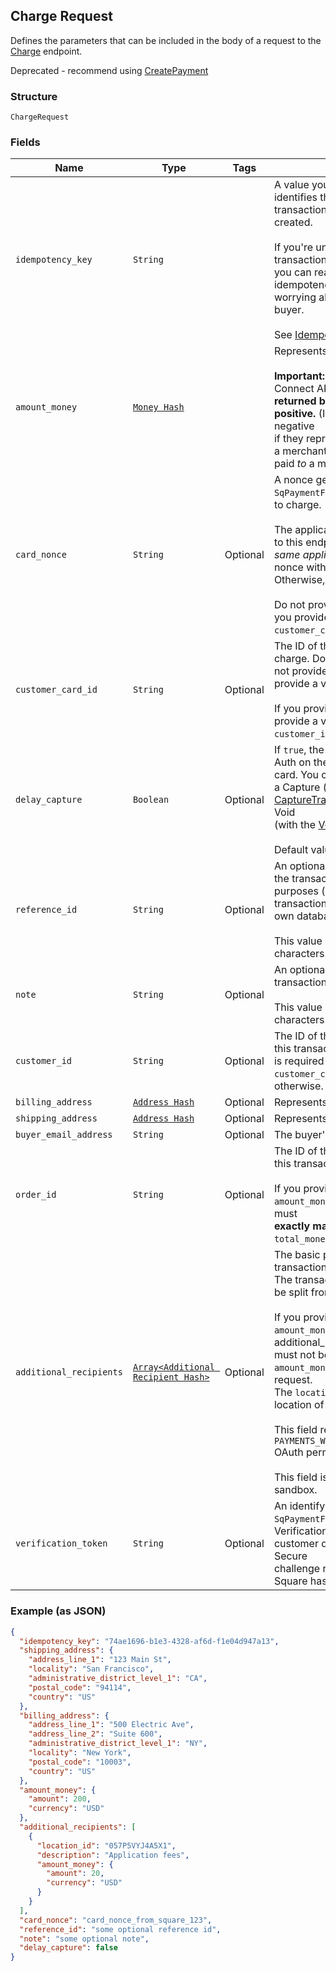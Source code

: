 ## Charge Request

Defines the parameters that can be included in the body of
a request to the [Charge](#endpoint-charge) endpoint.

Deprecated - recommend using [CreatePayment](/doc/payments.md#createpayment)

### Structure

`ChargeRequest`

### Fields

| Name | Type | Tags | Description |
|  --- | --- | --- | --- |
| `idempotency_key` | `String` |  | A value you specify that uniquely identifies this<br>transaction among transactions you've created.<br><br>If you're unsure whether a particular transaction succeeded,<br>you can reattempt it with the same idempotency key without<br>worrying about double-charging the buyer.<br><br>See [Idempotency](https://developer.squareup.com/docs/basics/api101/idempotency) for more information. |
| `amount_money` | [`Money Hash`](/doc/models/money.md) |  | Represents an amount of money.<br><br>__Important:__ Unlike version 1 of the Connect API, __all monetary amounts<br>returned by v2 endpoints are positive.__ (In v1, monetary amounts are negative<br>if they represent money being paid _by_ a merchant, instead of money being<br>paid _to_ a merchant.) |
| `card_nonce` | `String` | Optional | A nonce generated from the `SqPaymentForm` that represents the card<br>to charge.<br><br>The application that provides a nonce to this endpoint must be the<br>_same application_ that generated the nonce with the `SqPaymentForm`.<br>Otherwise, the nonce is invalid.<br><br>Do not provide a value for this field if you provide a value for<br>`customer_card_id`. |
| `customer_card_id` | `String` | Optional | The ID of the customer card on file to charge. Do<br>not provide a value for this field if you provide a value for `card_nonce`.<br><br>If you provide this value, you _must_ also provide a value for<br>`customer_id`. |
| `delay_capture` | `Boolean` | Optional | If `true`, the request will only perform an Auth on the provided<br>card. You can then later perform either a Capture (with the<br>[CaptureTransaction](#endpoint-capturetransaction) endpoint) or a Void<br>(with the [VoidTransaction](#endpoint-voidtransaction) endpoint).<br><br>Default value: `false` |
| `reference_id` | `String` | Optional | An optional ID you can associate with the transaction for your own<br>purposes (such as to associate the transaction with an entity ID in your<br>own database).<br><br>This value cannot exceed 40 characters. |
| `note` | `String` | Optional | An optional note to associate with the transaction.<br><br>This value cannot exceed 60 characters. |
| `customer_id` | `String` | Optional | The ID of the customer to associate this transaction with. This field<br>is required if you provide a value for `customer_card_id`, and optional<br>otherwise. |
| `billing_address` | [`Address Hash`](/doc/models/address.md) | Optional | Represents a physical address. |
| `shipping_address` | [`Address Hash`](/doc/models/address.md) | Optional | Represents a physical address. |
| `buyer_email_address` | `String` | Optional | The buyer's email address, if available. |
| `order_id` | `String` | Optional | The ID of the order to associate with this transaction.<br><br>If you provide this value, the `amount_money` value of your request must<br>__exactly match__ the value of the order's `total_money` field. |
| `additional_recipients` | [`Array<Additional Recipient Hash>`](/doc/models/additional-recipient.md) | Optional | The basic primitive of multi-party transaction. The value is optional.<br>The transaction facilitated by you can be split from here.<br><br>If you provide this value, the `amount_money` value in your additional_recipients<br>must not be more than 90% of the `amount_money` value in the charge request.<br>The `location_id` must be the valid location of the app owner merchant.<br><br>This field requires the `PAYMENTS_WRITE_ADDITIONAL_RECIPIENTS` OAuth permission.<br><br>This field is currently not supported in sandbox. |
| `verification_token` | `String` | Optional | An identifying token generated by `SqPaymentForm.verifyBuyer()`.<br>Verification tokens encapsulate customer device information and 3-D Secure<br>challenge results to indicate that Square has verified the buyer identity. |

### Example (as JSON)

```json
{
  "idempotency_key": "74ae1696-b1e3-4328-af6d-f1e04d947a13",
  "shipping_address": {
    "address_line_1": "123 Main St",
    "locality": "San Francisco",
    "administrative_district_level_1": "CA",
    "postal_code": "94114",
    "country": "US"
  },
  "billing_address": {
    "address_line_1": "500 Electric Ave",
    "address_line_2": "Suite 600",
    "administrative_district_level_1": "NY",
    "locality": "New York",
    "postal_code": "10003",
    "country": "US"
  },
  "amount_money": {
    "amount": 200,
    "currency": "USD"
  },
  "additional_recipients": [
    {
      "location_id": "057P5VYJ4A5X1",
      "description": "Application fees",
      "amount_money": {
        "amount": 20,
        "currency": "USD"
      }
    }
  ],
  "card_nonce": "card_nonce_from_square_123",
  "reference_id": "some optional reference id",
  "note": "some optional note",
  "delay_capture": false
}
```

